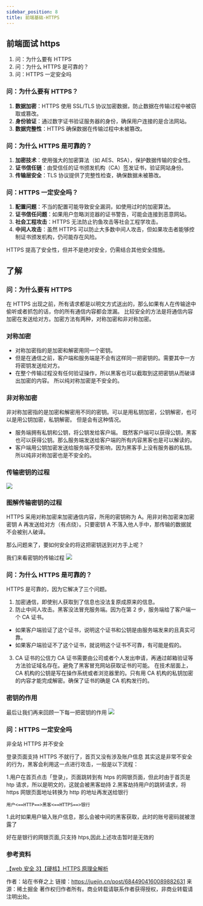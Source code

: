 ```yaml
---
sidebar_position: 8
title: 前端基础-HTTPS
---
```


## 前端面试 https

1. 问：为什么要有 HTTPS
2. 问：为什么 HTTPS 是可靠的？
3. 问：HTTPS 一定安全吗

### 问：为什么要有 HTTPS？

1. **数据加密**：HTTPS 使用 SSL/TLS 协议加密数据，防止数据在传输过程中被窃取或篡改。
2. **身份验证**：通过数字证书验证服务器的身份，确保用户连接的是合法网站。
3. **数据完整性**：HTTPS 确保数据在传输过程中未被篡改。

### 问：为什么 HTTPS 是可靠的？

1. **加密技术**：使用强大的加密算法（如 AES、RSA），保护数据传输的安全性。
2. **证书信任链**：由受信任的证书颁发机构（CA）签发证书，验证网站身份。
3. **传输层安全**：TLS 协议提供了完整性检查，确保数据未被篡改。

### 问：HTTPS 一定安全吗？

1. **配置问题**：不当的配置可能导致安全漏洞，如使用过时的加密算法。
2. **证书信任问题**：如果用户忽略浏览器的证书警告，可能会连接到恶意网站。
3. **社会工程攻击**：HTTPS 无法防止钓鱼攻击等社会工程学攻击。
4. **中间人攻击**：虽然 HTTPS 可以防止大多数中间人攻击，但如果攻击者能够控制证书颁发机构，仍可能存在风险。

HTTPS 提高了安全性，但并不是绝对安全，仍需结合其他安全措施。

## 了解

### 问：为什么要有 HTTPS

在 HTTPS 出现之前，所有请求都是以明文方式送出的，那么如果有人在传输途中偷听或者抓包的话，你的所有通信内容都会泄漏。
比较安全的方法是将通信内容加密在发送给对方。加密方法有两种，对称加密和非对称加密。

### 对称加密

- 对称加密指的是加密和解密用同一个密钥。
- 但是在通信之前，客户端和服务端是不会有这样同一把密钥的。需要其中一方将密钥发送给对方。
- 在整个传输过程没有任何验证操作，所以黑客也可以截取到这把密钥从而破译出加密的内容。
  所以纯对称加密是不安全的。

### 非对称加密

非对称加密指的是加密和解密用不同的密钥。可以是用私钥加密，公钥解密，也可以是用公钥加密，私钥解密。
但是会有这种情况。

- 服务端拥有私钥和公钥，将公钥发给客户端。
  既然客户端可以获得公钥，黑客也可以获得公钥。那么服务端发送给客户端的所有内容黑客也是可以解读的。
- 客户端用公钥加密发送给服务端不受影响，因为黑客手上没有服务器的私钥。
  所以纯非对称加密也是不安全的。

### 传输密钥的过程

![](https://p1-jj.byteimg.com/tos-cn-i-t2oaga2asx/gold-user-assets/2020/5/15/17217c84d03a66a9~tplv-t2oaga2asx-zoom-in-crop-mark:1304:0:0:0.awebp)

### 图解传输密钥的过程

HTTPS 采用对称加密来加密通信内容，所用的密钥称为 A。用非对称加密来加密密钥 A 再发送给对方（有点绕）。只要密钥 A 不落入他人手中，那传输的数据就不会被别人破译。

那么问题来了，要如何安全的将这把密钥送到对方手上呢？

我们来看密钥的传输过程
![](https://p1-jj.byteimg.com/tos-cn-i-t2oaga2asx/gold-user-assets/2020/5/15/17218630ec9be8b3~tplv-t2oaga2asx-zoom-in-crop-mark:1304:0:0:0.awebp)

### 问：为什么 HTTPS 是可靠的？

HTTPS 是可靠的，因为它解决了三个问题。

1. 加密通信，即使别人获取到了信息也没法复原成原来的信息。
2. 防止中间人攻击。黑客没法冒充服务端。因为在第 2 步，服务端给了客户端一个 CA 证书。

- 如果客户端验证了这个证书，说明这个证书和公钥是由服务端发来的且真实可靠。
- 如果客户端验证不了这个证书，就说明这个证书不可靠，有可能是假的。

3. CA 证书的公信力
   CA 证书需要由公司或者个人发出申请，再通过邮箱验证等方法验证域名存在。避免了黑客冒充网站获取证书的可能。
   在技术层面上，CA 机构的公钥是写在操作系统或者浏览器里的。只有用 CA 机构的私钥加密的内容才能完成解密。确保了证书的确是 CA 机构发行的。

### 密钥的作用

最后让我们再来回顾一下每一把密钥的作用
![](https://p1-jj.byteimg.com/tos-cn-i-t2oaga2asx/gold-user-assets/2020/5/15/17217e2ee1709bcd~tplv-t2oaga2asx-zoom-in-crop-mark:1304:0:0:0.awebp)

### 问：HTTPS 一定安全吗

非全站 HTTPS 并不安全

登录页面支持 HTTPS 不就行了，首页又没有涉及账户信息
其实这是非常不安全的行为，黑客会利用这一点进行攻击，一般是以下流程：

1.用户在首页点击「登录」，页面跳转到有 htps 的网银页面，但此时由于首页是 htp 请求，所以是明文的，这就会被黑客劫持 2.黑客劫持用户的跳转请求，将 https 网银页面地址转换为 http 的地址再发送给银行

`用户<==HTTP==>黑客<==HTTPS==>银行`

1.此时如果用户输入账户信息，那么会被中间的黑客获取，此时的账号密码就被泄露了

好在是银行的网银页面,只支持 htps,因此上述攻击暂时是无效的

### 参考资料

[【web 安全 3】【硬核】HTTPS 原理全解析](https://link.juejin.cn/?target=https%3A%2F%2Fwww.bilibili.com%2Fvideo%2FBV1w4411m7GL)

作者：站在书脊之上
链接：https://juejin.cn/post/6844904160089882631
来源：稀土掘金
著作权归作者所有。商业转载请联系作者获得授权，非商业转载请注明出处。
